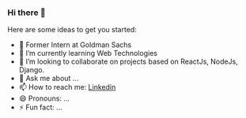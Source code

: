 ### Hi there 👋

<!-- **jonathanjosh31/jonathanjosh31** is a ✨ _special_ ✨ repository because its `README.md` (this file) appears on your GitHub profile. -->

Here are some ideas to get you started:

- 🔭 Former Intern at Goldman Sachs
- 🌱 I’m currently learning Web Technologies
- 👯 I’m looking to collaborate on projects based on ReactJs, NodeJs, Django.
- 💬 Ask me about ...
- 📫 How to reach me: [Linkedin](https://www.linkedin.com/in/jonathan-joseph-31428216b/)
- 😄 Pronouns: ...
- ⚡ Fun fact: ...

